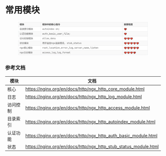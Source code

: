 # 常用模块

<figure><img src="../../../.gitbook/assets/nginx_module.png" alt=""><figcaption></figcaption></figure>

### 参考文档

<table><thead><tr><th width="172">模块</th><th>文档</th></tr></thead><tbody><tr><td>核心</td><td><a href="https://nginx.org/en/docs/http/ngx_http_core_module.html">https://nginx.org/en/docs/http/ngx_http_core_module.html</a></td></tr><tr><td>日志</td><td><a href="https://nginx.org/en/docs/http/ngx_http_log_module.html">https://nginx.org/en/docs/http/ngx_http_log_module.html</a></td></tr><tr><td>访问控制</td><td><a href="https://nginx.org/en/docs/http/ngx_http_access_module.html">https://nginx.org/en/docs/http/ngx_http_access_module.html</a></td></tr><tr><td>目录索引</td><td><a href="https://nginx.org/en/docs/http/ngx_http_autoindex_module.html">https://nginx.org/en/docs/http/ngx_http_autoindex_module.html</a></td></tr><tr><td>认证功能</td><td><a href="https://nginx.org/en/docs/http/ngx_http_auth_basic_module.html">https://nginx.org/en/docs/http/ngx_http_auth_basic_module.html</a></td></tr><tr><td>状态</td><td><a href="https://nginx.org/en/docs/http/ngx_http_stub_status_module.html">https://nginx.org/en/docs/http/ngx_http_stub_status_module.html</a></td></tr></tbody></table>



